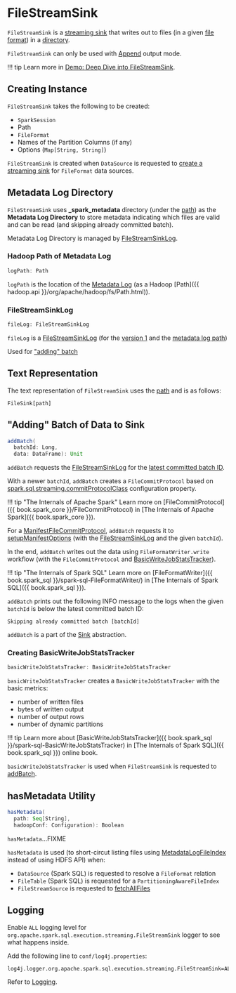 # FileStreamSink

`FileStreamSink` is a [streaming sink](../../Sink.md) that writes out to files (in a given [file format](#fileFormat)) in a [directory](#path).

`FileStreamSink` can only be used with [Append](../../OutputMode.md#Append) output mode.

!!! tip
    Learn more in [Demo: Deep Dive into FileStreamSink](../../demo/deep-dive-into-filestreamsink.md).

## Creating Instance

`FileStreamSink` takes the following to be created:

* <span id="sparkSession"> `SparkSession`
* <span id="path"> Path
* <span id="fileFormat"> `FileFormat`
* <span id="partitionColumnNames"> Names of the Partition Columns (if any)
* <span id="options"> Options (`Map[String, String]`)

`FileStreamSink` is created when `DataSource` is requested to [create a streaming sink](../../DataSource.md#createSink) for `FileFormat` data sources.

## <span id="metadataDir"><span id="getMetadataLogPath"> Metadata Log Directory

`FileStreamSink` uses **_spark_metadata** directory (under the [path](#path)) as the **Metadata Log Directory** to store metadata indicating which files are valid and can be read (and skipping already committed batch).

Metadata Log Directory is managed by [FileStreamSinkLog](#fileLog).

### <span id="logPath"> Hadoop Path of Metadata Log

```scala
logPath: Path
```

`logPath` is the location of the [Metadata Log](#getMetadataLogPath) (as a Hadoop [Path]({{ hadoop.api }}/org/apache/hadoop/fs/Path.html)).

### <span id="fileLog"> FileStreamSinkLog

```scala
fileLog: FileStreamSinkLog
```

`fileLog` is a [FileStreamSinkLog](FileStreamSinkLog.md) (for the [version 1](FileStreamSinkLog.md#VERSION) and the [metadata log path](#logPath))

Used for ["adding" batch](#addBatch)

## <span id="toString"> Text Representation

The text representation of `FileStreamSink` uses the [path](#path) and is as follows:

```text
FileSink[path]
```

## <span id="addBatch"> "Adding" Batch of Data to Sink

```scala
addBatch(
  batchId: Long,
  data: DataFrame): Unit
```

`addBatch` requests the [FileStreamSinkLog](#fileLog) for the [latest committed batch ID](../../HDFSMetadataLog.md#getLatest).

With a newer `batchId`, `addBatch` creates a `FileCommitProtocol` based on [spark.sql.streaming.commitProtocolClass](../../spark-sql-streaming-properties.md#spark.sql.streaming.commitProtocolClass) configuration property.

!!! tip "The Internals of Apache Spark"
    Learn more on [FileCommitProtocol]({{ book.spark_core }}/FileCommitProtocol) in [The Internals of Apache Spark]({{ book.spark_core }}).

For a [ManifestFileCommitProtocol](ManifestFileCommitProtocol.md), `addBatch` requests it to [setupManifestOptions](ManifestFileCommitProtocol.md#setupManifestOptions) (with the [FileStreamSinkLog](#fileLog) and the given `batchId`).

In the end, `addBatch` writes out the data using `FileFormatWriter.write` workflow (with the `FileCommitProtocol` and [BasicWriteJobStatsTracker](#basicWriteJobStatsTracker)).

!!! tip "The Internals of Spark SQL"
    Learn more on [FileFormatWriter]({{ book.spark_sql }}/spark-sql-FileFormatWriter/) in [The Internals of Spark SQL]({{ book.spark_sql }}).

`addBatch` prints out the following INFO message to the logs when the given `batchId` is below the latest committed batch ID:

```text
Skipping already committed batch [batchId]
```

`addBatch` is a part of the [Sink](../../Sink.md#addBatch) abstraction.

### <span id="basicWriteJobStatsTracker"> Creating BasicWriteJobStatsTracker

```scala
basicWriteJobStatsTracker: BasicWriteJobStatsTracker
```

`basicWriteJobStatsTracker` creates a `BasicWriteJobStatsTracker` with the basic metrics:

* number of written files
* bytes of written output
* number of output rows
* number of dynamic partitions

!!! tip
    Learn more about [BasicWriteJobStatsTracker]({{ book.spark_sql }}/spark-sql-BasicWriteJobStatsTracker) in [The Internals of Spark SQL]({{ book.spark_sql }}) online book.

`basicWriteJobStatsTracker` is used when `FileStreamSink` is requested to [addBatch](#addBatch).

## <span id="hasMetadata"> hasMetadata Utility

```scala
hasMetadata(
  path: Seq[String],
  hadoopConf: Configuration): Boolean
```

`hasMetadata`...FIXME

`hasMetadata` is used (to short-circut listing files using [MetadataLogFileIndex](MetadataLogFileIndex.md) instead of using HDFS API) when:

* `DataSource` (Spark SQL) is requested to resolve a `FileFormat` relation
* `FileTable` (Spark SQL) is requested for a `PartitioningAwareFileIndex`
* `FileStreamSource` is requested to [fetchAllFiles](FileStreamSource.md#fetchAllFiles)

## Logging

Enable `ALL` logging level for `org.apache.spark.sql.execution.streaming.FileStreamSink` logger to see what happens inside.

Add the following line to `conf/log4j.properties`:

```text
log4j.logger.org.apache.spark.sql.execution.streaming.FileStreamSink=ALL
```

Refer to [Logging](../../spark-logging.md).
